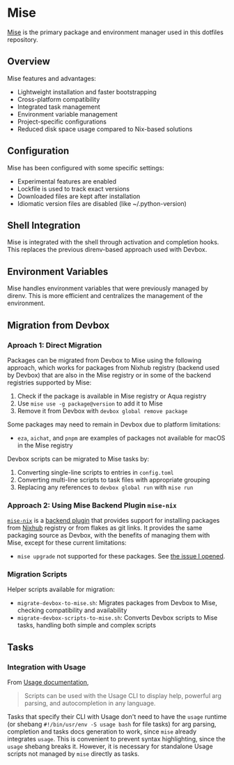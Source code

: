 # Mise

[Mise](https://mise.jdx.dev/) is the primary package and environment manager
used in this dotfiles repository.

## Overview

Mise features and advantages:

- Lightweight installation and faster bootstrapping
- Cross-platform compatibility
- Integrated task management
- Environment variable management
- Project-specific configurations
- Reduced disk space usage compared to Nix-based solutions

## Configuration

Mise has been configured with some specific settings:

- Experimental features are enabled
- Lockfile is used to track exact versions
- Downloaded files are kept after installation
- Idiomatic version files are disabled (like ~/.python-version)

## Shell Integration

Mise is integrated with the shell through activation and completion hooks. This
replaces the previous direnv-based approach used with Devbox.

## Environment Variables

Mise handles environment variables that were previously managed by direnv. This
is more efficient and centralizes the management of the environment.

## Migration from Devbox

### Aproach 1: Direct Migration

Packages can be migrated from Devbox to Mise using the following approach,
which works for packages from Nixhub registry (backend used by Devbox) that are
also in the Mise registry or in some of the backend registries supported by
Mise:

1. Check if the package is available in Mise registry or Aqua registry
2. Use `mise use -g package@version` to add it to Mise
3. Remove it from Devbox with `devbox global remove package`

Some packages may need to remain in Devbox due to platform limitations:

- `eza`, `aichat`, and `pnpm` are examples of packages not available for macOS
in the Mise registry

Devbox scripts can be migrated to Mise tasks by:

1. Converting single-line scripts to entries in `config.toml`
2. Converting multi-line scripts to task files with appropriate grouping
3. Replacing any references to `devbox global run` with `mise run`

### Approach 2: Using Mise Backend Plugin `mise-nix`

[`mise-nix`](https://github.com/jbadeau/mise-nix) is a [backend
plugin](https://mise.jdx.dev/plugin-usage.html#backend-plugins) that provides
support for installing packages from [Nixhub](https://www.nixhub.io/)
registry or from flakes as git links. It provides the same packaging source as Devbox, with
the benefits of managing them with Mise, except for these current limitations:

- `mise upgrade` not supported for these packages. See [the issue I
opened](https://github.com/jbadeau/mise-nix/issues/7).

### Migration Scripts

Helper scripts available for migration:

- `migrate-devbox-to-mise.sh`: Migrates packages from Devbox to Mise, checking
compatibility and availability
- `migrate-devbox-scripts-to-mise.sh`: Converts Devbox scripts to Mise tasks,
handling both simple and complex scripts

## Tasks

### Integration with Usage

From [Usage documentation](https://usage.jdx.dev/cli/scripts),

> Scripts can be used with the Usage CLI to display help, powerful arg parsing,
> and autocompletion in any language.

Tasks that specify their CLI with Usage don't need to have the `usage` runtime
(or shebang `#!/bin/usr/env -S usage bash` for file tasks) for arg parsing,
completion and tasks docs generation to work, since `mise` already integrates
`usage`. This is convenient to prevent syntax highlighting, since the `usage`
shebang breaks it. However, it is necessary for standalone Usage scripts not
managed by `mise` directly as tasks.
